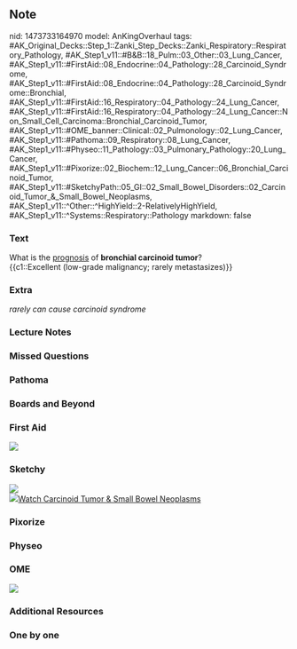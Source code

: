 ## Note
nid: 1473733164970
model: AnKingOverhaul
tags: #AK_Original_Decks::Step_1::Zanki_Step_Decks::Zanki_Respiratory::Respiratory_Pathology, #AK_Step1_v11::#B&B::18_Pulm::03_Other::03_Lung_Cancer, #AK_Step1_v11::#FirstAid::08_Endocrine::04_Pathology::28_Carcinoid_Syndrome, #AK_Step1_v11::#FirstAid::08_Endocrine::04_Pathology::28_Carcinoid_Syndrome::Bronchial, #AK_Step1_v11::#FirstAid::16_Respiratory::04_Pathology::24_Lung_Cancer, #AK_Step1_v11::#FirstAid::16_Respiratory::04_Pathology::24_Lung_Cancer::Non_Small_Cell_Carcinoma::Bronchial_Carcinoid_Tumor, #AK_Step1_v11::#OME_banner::Clinical::02_Pulmonology::02_Lung_Cancer, #AK_Step1_v11::#Pathoma::09_Respiratory::08_Lung_Cancer, #AK_Step1_v11::#Physeo::11_Pathology::03_Pulmonary_Pathology::20_Lung_Cancer, #AK_Step1_v11::#Pixorize::02_Biochem::12_Lung_Cancer::06_Bronchial_Carcinoid_Tumor, #AK_Step1_v11::#SketchyPath::05_GI::02_Small_Bowel_Disorders::02_Carcinoid_Tumor_&_Small_Bowel_Neoplasms, #AK_Step1_v11::^Other::^HighYield::2-RelativelyHighYield, #AK_Step1_v11::^Systems::Respiratory::Pathology
markdown: false

### Text
<div>
  <div>
    What is the <u>prognosis</u> of <b>bronchial carcinoid
    tumor</b>?
  </div>
  <div>
    {{c1::Excellent (low-grade malignancy; rarely metastasizes)}}
  </div>
</div>

### Extra
<i>rarely can cause carcinoid syndrome</i>

### Lecture Notes


### Missed Questions


### Pathoma


### Boards and Beyond


### First Aid
<img src="tmpCHkHpU.png">

### Sketchy
<div><img src=
"carcinoid%20tumor%20in%20lungs%20bronchial%20carcinoid%20tumor_1566160514431.jpg"
class="resizer"></div><img src=
"Zoverall%20picture%20(44)_1566160514431.JPG" class=
"resizer"><a href=
"https://dashboard.sketchy.com/study/medical/courses/medical-pathophysiology/units/medical-pathophysiology-gi/videos/medical-pathophysiology-gi-small-bowel-disorders-carcinoid-tumor-and-small-bowel-neoplasms?utm_source=anki&utm_medium=partnership&utm_campaign=february_update&utm_content=medical">Watch
Carcinoid Tumor & Small Bowel Neoplasms</a>

### Pixorize


### Physeo


### OME
<div class="ome-widget">
  <a href=
  "https://onlinemeded.org/spa/pulmonology/lung-cancer/acquire?ref=anki">
  <img src="_OME_AnkiFlashcards_Lesson_2.png"></a>
</div>

### Additional Resources


### One by one

